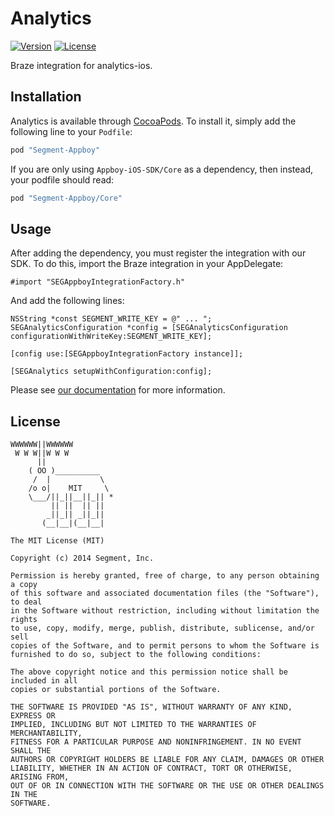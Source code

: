 # Analytics

[![Version](https://img.shields.io/cocoapods/v/Segment-Appboy.svg?style=flat)](http://cocoapods.org/pods/Segment-Appboy)
[![License](https://img.shields.io/cocoapods/l/Segment-Appboy.svg?style=flat)](http://cocoapods.org/pods/Segment-Appboy)

Braze integration for analytics-ios.

## Installation

Analytics is available through [CocoaPods](http://cocoapods.org). To install
it, simply add the following line to your `Podfile`:

```ruby
pod "Segment-Appboy"
```

If you are only using `Appboy-iOS-SDK/Core` as a dependency, then instead, your podfile should read:

```ruby
pod "Segment-Appboy/Core"
```


## Usage

After adding the dependency, you must register the integration with our SDK. To do this, import the Braze integration in your AppDelegate:


```
#import "SEGAppboyIntegrationFactory.h"
```

And add the following lines:

```
NSString *const SEGMENT_WRITE_KEY = @" ... ";
SEGAnalyticsConfiguration *config = [SEGAnalyticsConfiguration configurationWithWriteKey:SEGMENT_WRITE_KEY];

[config use:[SEGAppboyIntegrationFactory instance]];

[SEGAnalytics setupWithConfiguration:config];
```

Please see [our documentation](https://segment.com/docs/integrations/appboy/#ios) for more information.

## License

```
WWWWWW||WWWWWW
 W W W||W W W
      ||
    ( OO )__________
     /  |           \
    /o o|    MIT     \
    \___/||_||__||_|| *
         || ||  || ||
        _||_|| _||_||
       (__|__|(__|__|

The MIT License (MIT)

Copyright (c) 2014 Segment, Inc.

Permission is hereby granted, free of charge, to any person obtaining a copy
of this software and associated documentation files (the "Software"), to deal
in the Software without restriction, including without limitation the rights
to use, copy, modify, merge, publish, distribute, sublicense, and/or sell
copies of the Software, and to permit persons to whom the Software is
furnished to do so, subject to the following conditions:

The above copyright notice and this permission notice shall be included in all
copies or substantial portions of the Software.

THE SOFTWARE IS PROVIDED "AS IS", WITHOUT WARRANTY OF ANY KIND, EXPRESS OR
IMPLIED, INCLUDING BUT NOT LIMITED TO THE WARRANTIES OF MERCHANTABILITY,
FITNESS FOR A PARTICULAR PURPOSE AND NONINFRINGEMENT. IN NO EVENT SHALL THE
AUTHORS OR COPYRIGHT HOLDERS BE LIABLE FOR ANY CLAIM, DAMAGES OR OTHER
LIABILITY, WHETHER IN AN ACTION OF CONTRACT, TORT OR OTHERWISE, ARISING FROM,
OUT OF OR IN CONNECTION WITH THE SOFTWARE OR THE USE OR OTHER DEALINGS IN THE
SOFTWARE.
```
